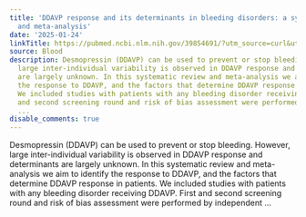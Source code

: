 ```yaml
---
title: 'DDAVP response and its determinants in bleeding disorders: a systematic review
  and meta-analysis'
date: '2025-01-24'
linkTitle: https://pubmed.ncbi.nlm.nih.gov/39854691/?utm_source=curl&utm_medium=rss&utm_campaign=journals&utm_content=7603509&fc=None&ff=20250125170419&v=2.18.0.post9+e462414
source: Blood
description: Desmopressin (DDAVP) can be used to prevent or stop bleeding. However,
  large inter-individual variability is observed in DDAVP response and determinants
  are largely unknown. In this systematic review and meta-analysis we aim to identify
  the response to DDAVP, and the factors that determine DDAVP response in patients.
  We included studies with patients with any bleeding disorder receiving DDAVP. First
  and second screening round and risk of bias assessment were performed by independent
  ...
disable_comments: true
---
```

Desmopressin (DDAVP) can be used to prevent or stop bleeding. However, large inter-individual variability is observed in DDAVP response and determinants are largely unknown. In this systematic review and meta-analysis we aim to identify the response to DDAVP, and the factors that determine DDAVP response in patients. We included studies with patients with any bleeding disorder receiving DDAVP. First and second screening round and risk of bias assessment were performed by independent ...